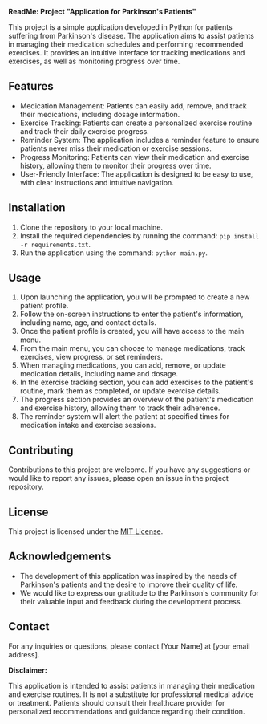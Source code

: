 **ReadMe: Project "Application for Parkinson's Patients"**

This project is a simple application developed in Python for patients suffering from Parkinson's disease. The application aims to assist patients in managing their medication schedules and performing recommended exercises. It provides an intuitive interface for tracking medications and exercises, as well as monitoring progress over time.

## Features

- Medication Management: Patients can easily add, remove, and track their medications, including dosage information.
- Exercise Tracking: Patients can create a personalized exercise routine and track their daily exercise progress.
- Reminder System: The application includes a reminder feature to ensure patients never miss their medication or exercise sessions.
- Progress Monitoring: Patients can view their medication and exercise history, allowing them to monitor their progress over time.
- User-Friendly Interface: The application is designed to be easy to use, with clear instructions and intuitive navigation.

## Installation

1. Clone the repository to your local machine.
2. Install the required dependencies by running the command: `pip install -r requirements.txt`.
3. Run the application using the command: `python main.py`.

## Usage

1. Upon launching the application, you will be prompted to create a new patient profile.
2. Follow the on-screen instructions to enter the patient's information, including name, age, and contact details.
3. Once the patient profile is created, you will have access to the main menu.
4. From the main menu, you can choose to manage medications, track exercises, view progress, or set reminders.
5. When managing medications, you can add, remove, or update medication details, including name and dosage.
6. In the exercise tracking section, you can add exercises to the patient's routine, mark them as completed, or update exercise details.
7. The progress section provides an overview of the patient's medication and exercise history, allowing them to track their adherence.
8. The reminder system will alert the patient at specified times for medication intake and exercise sessions.

## Contributing

Contributions to this project are welcome. If you have any suggestions or would like to report any issues, please open an issue in the project repository.

## License

This project is licensed under the [MIT License](LICENSE).

## Acknowledgements

- The development of this application was inspired by the needs of Parkinson's patients and the desire to improve their quality of life.
- We would like to express our gratitude to the Parkinson's community for their valuable input and feedback during the development process.

## Contact

For any inquiries or questions, please contact [Your Name] at [your email address].

**Disclaimer:**

This application is intended to assist patients in managing their medication and exercise routines. It is not a substitute for professional medical advice or treatment. Patients should consult their healthcare provider for personalized recommendations and guidance regarding their condition.
